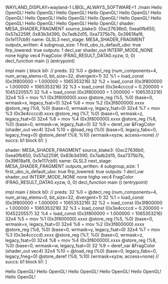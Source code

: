 WAYLAND_DISPLAY=wayland-1 LIBGL_ALWAYS_SOFTWARE=1 ./main
Hello OpenGL!
Hello OpenGL!
Hello OpenGL!
Hello OpenGL!
Hello OpenGL!
Hello OpenGL!
Hello OpenGL!
Hello OpenGL!
Hello OpenGL!
Hello OpenGL!
Hello OpenGL!
Hello OpenGL!
Hello OpenGL!
Hello OpenGL!
shader: MESA_SHADER_FRAGMENT
source_blake3: {0xc27636b0, 0xea0fb650, 0x57a2259f, 0x83b3d390, 0x7adb2d15, 0xa7375b7b, 0x39618af8, 0x1e117cb9}
name: GLSL3
next_stage: MESA_SHADER_FRAGMENT
outputs_written: 4
subgroup_size: 1
first_ubo_is_default_ubo: true
flrp_lowered: true
outputs: 1
decl_var shader_out INTERP_MODE_NONE none highp vec4 FragColor (FRAG_RESULT_DATA0.xyzw, 0, 0)
decl_function main () (entrypoint)

impl main {
    block b0:   // preds:
    32     %0 = @decl_reg (num_components=4, num_array_elems=0, bit_size=32, divergent=1)
    32     %1 = load_const (0x3f800000 = 1.000000 = 1065353216)
    32     %2 = load_const (0x3f800000 = 1.000000 = 1065353216)
    32     %3 = load_const (0x3e4ccccd = 0.200000 = 1045220557)
    32     %4 = load_const (0x3f800000 = 1.000000 = 1065353216)
    32x4   %5 = mov %1 (0x3f800000).xxxx
                @store_reg (%5, %0) (base=0, wrmask=x, legacy_fsat=0)
    32x4   %6 = mov %2 (0x3f800000).xxxx
                @store_reg (%6, %0) (base=0, wrmask=y, legacy_fsat=0)
    32x4   %7 = mov %3 (0x3e4ccccd).xxxx
                @store_reg (%7, %0) (base=0, wrmask=z, legacy_fsat=0)
    32x4   %8 = mov %4 (0x3f800000).xxxx
                @store_reg (%8, %0) (base=0, wrmask=w, legacy_fsat=0)
    32     %9 = deref_var &FragColor (shader_out vec4)
    32x4  %10 = @load_reg (%0) (base=0, legacy_fabs=0, legacy_fneg=0)
                @store_deref (%9, %10) (wrmask=xyzw, access=none)
                // succs: b1
    block b1:
}

shader: MESA_SHADER_FRAGMENT
source_blake3: {0xc27636b0, 0xea0fb650, 0x57a2259f, 0x83b3d390, 0x7adb2d15, 0xa7375b7b, 0x39618af8, 0x1e117cb9}
name: GLSL3
next_stage: MESA_SHADER_FRAGMENT
outputs_written: 4
subgroup_size: 1
first_ubo_is_default_ubo: true
flrp_lowered: true
outputs: 1
decl_var shader_out INTERP_MODE_NONE none highp vec4 FragColor (FRAG_RESULT_DATA0.xyzw, 0, 0)
decl_function main () (entrypoint)

impl main {
    block b0:   // preds:
    32     %0 = @decl_reg (num_components=4, num_array_elems=0, bit_size=32, divergent=1)
    32     %1 = load_const (0x3f800000 = 1.000000 = 1065353216)
    32     %2 = load_const (0x3f800000 = 1.000000 = 1065353216)
    32     %3 = load_const (0x3e4ccccd = 0.200000 = 1045220557)
    32     %4 = load_const (0x3f800000 = 1.000000 = 1065353216)
    32x4   %5 = mov %1 (0x3f800000).xxxx
                @store_reg (%5, %0) (base=0, wrmask=x, legacy_fsat=0)
    32x4   %6 = mov %2 (0x3f800000).xxxx
                @store_reg (%6, %0) (base=0, wrmask=y, legacy_fsat=0)
    32x4   %7 = mov %3 (0x3e4ccccd).xxxx
                @store_reg (%7, %0) (base=0, wrmask=z, legacy_fsat=0)
    32x4   %8 = mov %4 (0x3f800000).xxxx
                @store_reg (%8, %0) (base=0, wrmask=w, legacy_fsat=0)
    32     %9 = deref_var &FragColor (shader_out vec4)
    32x4  %10 = @load_reg (%0) (base=0, legacy_fabs=0, legacy_fneg=0)
                @store_deref (%9, %10) (wrmask=xyzw, access=none)
                // succs: b1
    block b1:
}

Hello OpenGL!
Hello OpenGL!
Hello OpenGL!
Hello OpenGL!
Hello OpenGL!
Hello OpenGL!
